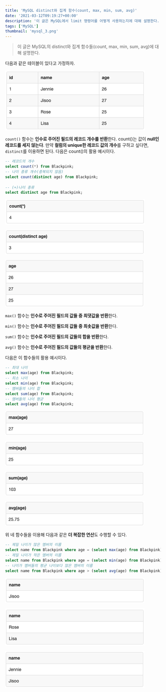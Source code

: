 ```yaml
---
title: 'MySQL distinct와 집계 함수(count, max, min, sum, avg)'
date: '2021-03-12T09:19:27+00:00'
description: '이 글은 MySQL에서 limit 명령어를 어떻게 사용하는지에 대해 설명한다. '
tags: ['MySQL']
thumbnail: 'mysql_3.png'
---
```


> 이 글은 MySQL의 distinct와 집계 함수들(count, max, min, sum, avg)에 대해 설명한다.

다음과 같은 테이블이 있다고 가정하자.

![mysql_3_1](mysql_3_1.png)

`count()` 함수는 **인수로 주어진 필드의 레코드 개수를 반환**한다. count()는 값이 **null인 레코드를 세지 않는다**. 만약 **컬럼의 unique한 레코드 값의 개수**를 구하고 싶다면, `distinct`를 이용하면 된다. 다음은 count()의 활용 예시이다.

```sql
-- 레코드의 개수
select count(*) from Blackpink;
-- 나이 종류 개수(중복되지 않음)
select count(distinct age) from Blackpink;

-- (+)나이 종류
select distinct age from Blackpink;
```


![mysql_3_2](mysql_3_2.png)

![mysql_3_3](mysql_3_3.png)

![mysql_3_4](mysql_3_4.png)

`max()` 함수는 **인수로 주어진 필드의 값들 중 최댓값을 반환**한다.

`min()` 함수는 **인수로 주어진 필드의 값들 중 최솟값을 반환**한다.

`sum()` 함수는 **인수로 주어진 필드의 값들의 합을 반환**한다.

`avg()` 함수는 **인수로 주어진 필드의 값들의 평균을 반환**한다.

다음은 이 함수들의 활용 예시이다.

```sql
-- 최대 나이
select max(age) from Blackpink;
-- 최소 나이
select min(age) from Blackpink;
-- 멤버들의 나이 합
select sum(age) from Blackpink;
-- 멤버들의 나이 평균
select avg(age) from Blackpink;
```


![mysql_3_5](mysql_3_5.png)

![mysql_3_6](mysql_3_6.png)

![mysql_3_7](mysql_3_7.png)

![mysql_3_8](mysql_3_8.png)

위 네 함수들을 이용해 다음과 같은 **더 복잡한 연산**도 수행할 수 있다.

```sql
-- 제일 나이가 많은 멤버의 이름
select name from Blackpink where age = (select max(age) from Blackpink);
-- 제일 나이가 적은 멤버의 이름
select name from Blackpink where age = (select min(age) from Blackpink);
-- 나이가 멤버들의 평균 나이보다 많은 멤버의 이름
select name from Blackpink where age > (select avg(age) from Blackpink);
```

![mysql_3_9](mysql_3_9.png)

![mysql_3_10](mysql_3_10.png)

![mysql_3_11](mysql_3_11.png)